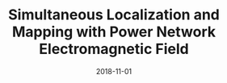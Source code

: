---
title: "Simultaneous Localization and Mapping with Power Network Electromagnetic Field"
collection: talks
type: "Conference proceedings talk"
permalink: /talks/2018-11-01-mobicom
venue: "International Conference on Mobile Computing and Networking (MobiCom)"
date: 2018-11-01
location: "New Delhi, India"
---